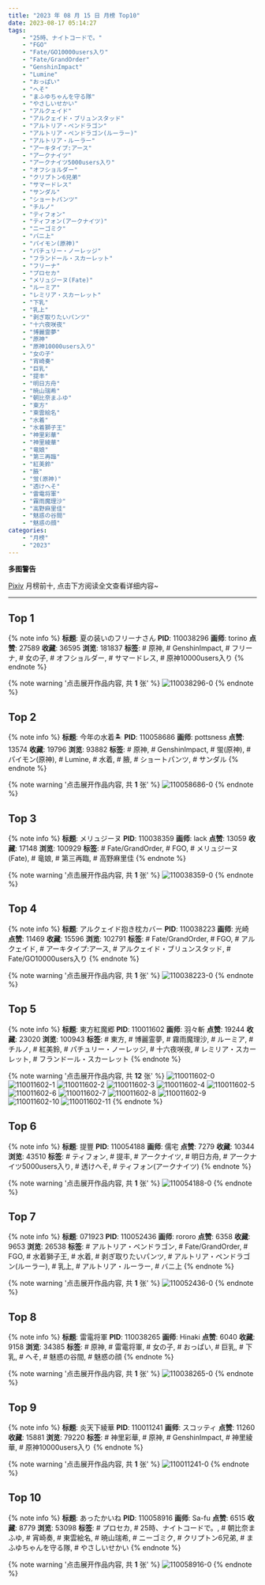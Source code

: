 ```yaml
---
title: "2023 年 08 月 15 日 月榜 Top10"
date: 2023-08-17 05:14:27
tags:
    - "25時、ナイトコードで。"
    - "FGO"
    - "Fate/GO10000users入り"
    - "Fate/GrandOrder"
    - "GenshinImpact"
    - "Lumine"
    - "おっぱい"
    - "へそ"
    - "まふゆちゃんを守る隊"
    - "やさしいせかい"
    - "アルクェイド"
    - "アルクェイド・ブリュンスタッド"
    - "アルトリア・ペンドラゴン"
    - "アルトリア・ペンドラゴン(ルーラー)"
    - "アルトリア・ルーラー"
    - "アーキタイプ:アース"
    - "アークナイツ"
    - "アークナイツ5000users入り"
    - "オフショルダー"
    - "クリプトン6兄弟"
    - "サマードレス"
    - "サンダル"
    - "ショートパンツ"
    - "チルノ"
    - "ティフォン"
    - "ティフォン(アークナイツ)"
    - "ニーゴミク"
    - "バニ上"
    - "パイモン(原神)"
    - "パチュリー・ノーレッジ"
    - "フランドール・スカーレット"
    - "フリーナ"
    - "プロセカ"
    - "メリュジーヌ(Fate)"
    - "ルーミア"
    - "レミリア・スカーレット"
    - "下乳"
    - "乳上"
    - "剥ぎ取りたいパンツ"
    - "十六夜咲夜"
    - "博麗霊夢"
    - "原神"
    - "原神10000users入り"
    - "女の子"
    - "宵崎奏"
    - "巨乳"
    - "提丰"
    - "明日方舟"
    - "暁山瑞希"
    - "朝比奈まふゆ"
    - "東方"
    - "東雲絵名"
    - "水着"
    - "水着獅子王"
    - "神里彩華"
    - "神里綾華"
    - "竜娘"
    - "第三再臨"
    - "紅美鈴"
    - "腋"
    - "蛍(原神)"
    - "透けへそ"
    - "雷電将軍"
    - "霧雨魔理沙"
    - "高野麻里佳"
    - "魅惑の谷間"
    - "魅惑の顔"
categories:
    - "月榜"
    - "2023"
---
```


<i class="fa fa-triangle-exclamation"></i>**多图警告**<i class="fa fa-triangle-exclamation"></i>

[Pixiv](https://www.pixiv.net/) 月榜前十, 点击下方阅读全文查看详细内容~

<!-- more -->

---

## Top 1

{% note info %}
**标题**: 夏の装いのフリーナさん
**PID**: 110038296 **画师**: torino
**点赞**: 27589 **收藏**: 36595 **浏览**: 181837
**标签**: # 原神, # GenshinImpact, # フリーナ, # 女の子, # オフショルダー, # サマードレス, # 原神10000users入り
{% endnote %}

{% note warning '点击展开作品内容, 共 **1** 张' %}
![110038296-0](https://i.pixiv.re/img-original/img/2023/07/19/09/17/20/110038296_p0.jpg)
{% endnote %}

## Top 2

{% note info %}
**标题**: 今年の水着🏝️
**PID**: 110058686 **画师**: pottsness
**点赞**: 13574 **收藏**: 19796 **浏览**: 93882
**标签**: # 原神, # GenshinImpact, # 蛍(原神), # パイモン(原神), # Lumine, # 水着, # 腋, # ショートパンツ, # サンダル
{% endnote %}

{% note warning '点击展开作品内容, 共 **1** 张' %}
![110058686-0](https://i.pixiv.re/img-original/img/2023/07/19/21/00/01/110058686_p0.jpg)
{% endnote %}

## Top 3

{% note info %}
**标题**: メリュジーヌ
**PID**: 110038359 **画师**: lack
**点赞**: 13059 **收藏**: 17148 **浏览**: 100929
**标签**: # Fate/GrandOrder, # FGO, # メリュジーヌ(Fate), # 竜娘, # 第三再臨, # 高野麻里佳
{% endnote %}

{% note warning '点击展开作品内容, 共 **1** 张' %}
![110038359-0](https://i.pixiv.re/img-original/img/2023/07/19/00/00/58/110038359_p0.png)
{% endnote %}

## Top 4

{% note info %}
**标题**: アルクェイド抱き枕カバー
**PID**: 110038223 **画师**: 光崎
**点赞**: 11469 **收藏**: 15596 **浏览**: 102791
**标签**: # Fate/GrandOrder, # FGO, # アルクェイド, # アーキタイプ:アース, # アルクェイド・ブリュンスタッド, # Fate/GO10000users入り
{% endnote %}

{% note warning '点击展开作品内容, 共 **1** 张' %}
![110038223-0](https://i.pixiv.re/img-original/img/2023/07/19/00/00/02/110038223_p0.png)
{% endnote %}

## Top 5

{% note info %}
**标题**: 東方紅魔郷
**PID**: 110011602 **画师**: 羽々斬
**点赞**: 19244 **收藏**: 23020 **浏览**: 100943
**标签**: # 東方, # 博麗霊夢, # 霧雨魔理沙, # ルーミア, # チルノ, # 紅美鈴, # パチュリー・ノーレッジ, # 十六夜咲夜, # レミリア・スカーレット, # フランドール・スカーレット
{% endnote %}

{% note warning '点击展开作品内容, 共 **12** 张' %}
![110011602-0](https://i.pixiv.re/img-original/img/2023/07/18/00/03/50/110011602_p0.png)
![110011602-1](https://i.pixiv.re/img-original/img/2023/07/18/00/03/50/110011602_p1.png)
![110011602-2](https://i.pixiv.re/img-original/img/2023/07/18/00/03/50/110011602_p2.png)
![110011602-3](https://i.pixiv.re/img-original/img/2023/07/18/00/03/50/110011602_p3.png)
![110011602-4](https://i.pixiv.re/img-original/img/2023/07/18/00/03/50/110011602_p4.png)
![110011602-5](https://i.pixiv.re/img-original/img/2023/07/18/00/03/50/110011602_p5.png)
![110011602-6](https://i.pixiv.re/img-original/img/2023/07/18/00/03/50/110011602_p6.png)
![110011602-7](https://i.pixiv.re/img-original/img/2023/07/18/00/03/50/110011602_p7.png)
![110011602-8](https://i.pixiv.re/img-original/img/2023/07/18/00/03/50/110011602_p8.png)
![110011602-9](https://i.pixiv.re/img-original/img/2023/07/18/00/03/50/110011602_p9.png)
![110011602-10](https://i.pixiv.re/img-original/img/2023/07/18/00/03/50/110011602_p10.png)
![110011602-11](https://i.pixiv.re/img-original/img/2023/07/18/00/03/50/110011602_p11.png)
{% endnote %}

## Top 6

{% note info %}
**标题**: 提豐
**PID**: 110054188 **画师**: 儒宅
**点赞**: 7279 **收藏**: 10344 **浏览**: 43510
**标签**: # ティフォン, # 提丰, # アークナイツ, # 明日方舟, # アークナイツ5000users入り, # 透けへそ, # ティフォン(アークナイツ)
{% endnote %}

{% note warning '点击展开作品内容, 共 **1** 张' %}
![110054188-0](https://i.pixiv.re/img-original/img/2023/07/19/18/00/16/110054188_p0.jpg)
{% endnote %}

## Top 7

{% note info %}
**标题**: 071923
**PID**: 110052436 **画师**: rororo
**点赞**: 6358 **收藏**: 9653 **浏览**: 26538
**标签**: # アルトリア・ペンドラゴン, # Fate/GrandOrder, # FGO, # 水着獅子王, # 水着, # 剥ぎ取りたいパンツ, # アルトリア・ペンドラゴン(ルーラー), # 乳上, # アルトリア・ルーラー, # バニ上
{% endnote %}

{% note warning '点击展开作品内容, 共 **1** 张' %}
![110052436-0](https://i.pixiv.re/img-original/img/2023/07/19/16/26/58/110052436_p0.jpg)
{% endnote %}

## Top 8

{% note info %}
**标题**: 雷電将軍
**PID**: 110038265 **画师**: Hinaki
**点赞**: 6040 **收藏**: 9158 **浏览**: 34385
**标签**: # 原神, # 雷電将軍, # 女の子, # おっぱい, # 巨乳, # 下乳, # へそ, # 魅惑の谷間, # 魅惑の顔
{% endnote %}

{% note warning '点击展开作品内容, 共 **1** 张' %}
![110038265-0](https://i.pixiv.re/img-original/img/2023/07/19/00/00/18/110038265_p0.jpg)
{% endnote %}

## Top 9

{% note info %}
**标题**: 炎天下綾華
**PID**: 110011241 **画师**: スコッティ
**点赞**: 11260 **收藏**: 15881 **浏览**: 79220
**标签**: # 神里彩華, # 原神, # GenshinImpact, # 神里綾華, # 原神10000users入り
{% endnote %}

{% note warning '点击展开作品内容, 共 **1** 张' %}
![110011241-0](https://i.pixiv.re/img-original/img/2023/07/18/00/00/23/110011241_p0.jpg)
{% endnote %}

## Top 10

{% note info %}
**标题**: あったかいね
**PID**: 110058916 **画师**: Sa-fu
**点赞**: 6515 **收藏**: 8779 **浏览**: 53098
**标签**: # プロセカ, # 25時、ナイトコードで。, # 朝比奈まふゆ, # 宵崎奏, # 東雲絵名, # 暁山瑞希, # ニーゴミク, # クリプトン6兄弟, # まふゆちゃんを守る隊, # やさしいせかい
{% endnote %}

{% note warning '点击展开作品内容, 共 **1** 张' %}
![110058916-0](https://i.pixiv.re/img-original/img/2023/07/19/21/04/32/110058916_p0.jpg)
{% endnote %}
